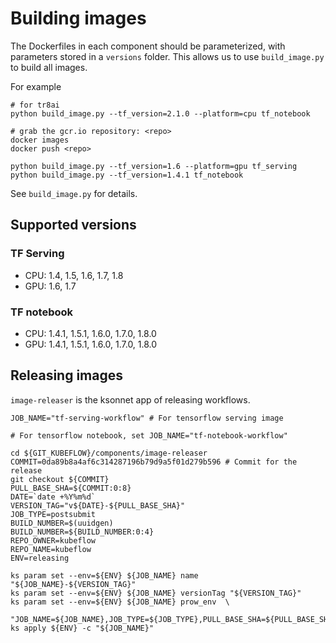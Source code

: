 # Building images

The Dockerfiles in each component should be parameterized, with parameters stored in a `versions` folder.
This allows us to use `build_image.py` to build all images.

For example
```
# for tr8ai
python build_image.py --tf_version=2.1.0 --platform=cpu tf_notebook

# grab the gcr.io repository: <repo>
docker images
docker push <repo>

python build_image.py --tf_version=1.6 --platform=gpu tf_serving
python build_image.py --tf_version=1.4.1 tf_notebook
```

See `build_image.py` for details.

## Supported versions

### TF Serving
- CPU: 1.4, 1.5, 1.6, 1.7, 1.8
- GPU: 1.6, 1.7

### TF notebook
- CPU: 1.4.1, 1.5.1, 1.6.0, 1.7.0, 1.8.0
- GPU: 1.4.1, 1.5.1, 1.6.0, 1.7.0, 1.8.0

## Releasing images

`image-releaser` is the ksonnet app of releasing workflows.

```
JOB_NAME="tf-serving-workflow" # For tensorflow serving image

# For tensorflow notebook, set JOB_NAME="tf-notebook-workflow"

cd ${GIT_KUBEFLOW}/components/image-releaser
COMMIT=0da89b8a4af6c314287196b79d9a5f01d279b596 # Commit for the release
git checkout ${COMMIT}
PULL_BASE_SHA=${COMMIT:0:8}
DATE=`date +%Y%m%d`
VERSION_TAG="v${DATE}-${PULL_BASE_SHA}"
JOB_TYPE=postsubmit
BUILD_NUMBER=$(uuidgen)
BUILD_NUMBER=${BUILD_NUMBER:0:4}
REPO_OWNER=kubeflow
REPO_NAME=kubeflow
ENV=releasing

ks param set --env=${ENV} ${JOB_NAME} name "${JOB_NAME}-${VERSION_TAG}"
ks param set --env=${ENV} ${JOB_NAME} versionTag "${VERSION_TAG}"
ks param set --env=${ENV} ${JOB_NAME} prow_env  \
  "JOB_NAME=${JOB_NAME},JOB_TYPE=${JOB_TYPE},PULL_BASE_SHA=${PULL_BASE_SHA},REPO_NAME=${REPO_NAME},REPO_OWNER=${REPO_OWNER},BUILD_NUMBER=${BUILD_NUMBER}"
ks apply ${ENV} -c "${JOB_NAME}"
```

